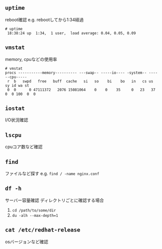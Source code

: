 ## `uptime`
reboot確認
e.g. rebootしてから1:34経過
```
# uptime
 18:38:24 up  1:34,  1 user,  load average: 0.04, 0.05, 0.09
```

## `vmstat`
memory, cpuなどの使用率
```
# vmstat
procs -----------memory---------- ---swap-- -----io---- -system-- ------cpu-----
 r  b   swpd   free   buff  cache   si   so    bi    bo   in   cs us sy id wa st
 0  0      0 47111372   2076 15081064    0    0    35     0   23   37  0  0 100  0  0
```

## `iostat`
I/O状況確認

## `lscpu`
cpuコア数など確認

## `find`
ファイルなど探す
e.g. `find / -name nginx.conf`

## `df -h`
サーバー容量確認
ディレクトリごとに確認する場合
1. `cd /path/to/some/dir`
2. `du -alh --max-depth=1`

## `cat /etc/redhat-release`
osバージョンなど確認
